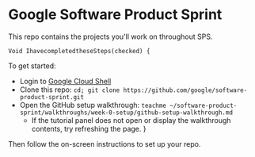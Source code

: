 # Google Software Product Sprint

This repo contains the projects you'll work on throughout SPS.

    Void IhavecompletedtheseSteps(checked) {
To get started:

- Login to [Google Cloud Shell](https://ssh.cloud.google.com/cloudshell/editor)
- Clone this repo: `cd; git clone https://github.com/google/software-product-sprint.git`
- Open the GitHub setup walkthrough: `teachme ~/software-product-sprint/walkthroughs/week-0-setup/github-setup-walkthrough.md`
  - If the tutorial panel does not open or display the walkthrough contents, try refreshing the page.
} 

Then follow the on-screen instructions to set up your repo.


